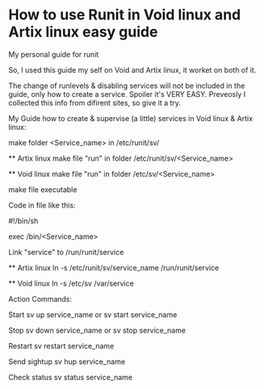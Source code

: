 # How to use Runit in Void linux and Artix linux easy guide
My personal guide for runit

So, I used this guide my self on Void and Artix linux, it worket on both of it.

The change of runlevels & disabling services will not be included in the guide, only how to create a service.
Spoiler it's VERY EASY. Preveosly I collected this info from difirent sites, so give it a try.

My Guide how to create & supervise (a little) services in Void linux & Artix linux:

make folder <Service_name> in  /etc/runit/sv/

** Artix linux
make file "run" in folder /etc/runit/sv/<Service_name>

** Void linux
make file "run" in folder /etc/sv/<Service_name>

make file executable  <run>

Code in file like this:

#!/bin/sh

exec /bin/<Service_name>


Link "service" to /run/runit/service

** Artix linux
 ln -s /etc/runit/sv/service_name /run/runit/service

** Void linux
 ln -s /etc/sv /var/service
 
 
Action	Commands:

Start	sv up service_name or sv start service_name

Stop	sv down service_name or sv stop service_name

Restart	sv restart service_name

Send sightup	sv hup service_name

Check status	sv status service_name

